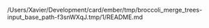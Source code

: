 /Users/Xavier/Development/card/ember/tmp/broccoli_merge_trees-input_base_path-f3snWXqJ.tmp/1/README.md